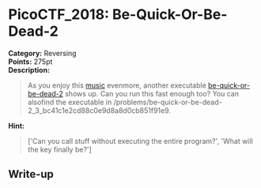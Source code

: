 <!-- This markdown file is writeup template. -->

# PicoCTF_2018:  Be-Quick-Or-Be-Dead-2

**Category:** Reversing  
**Points:** 275pt  
**Description:**

> As you enjoy this [music](https://www.youtube.com/watch?v=CTt1vk9nM9c) evenmore, another executable [be-quick-or-be-dead-2](//2018shell2.picoctf.com/static/03de046fdb675fc4effe67e9b4c2a08f/be-quick-or-be-dead-2) shows up. Can you run this fast enough too? You can alsofind the executable in /problems/be-quick-or-be-dead-2_3_bc41c1e2cd88c0e9d8a8d0cb851f91e9.

**Hint:**

> ['Can you call stuff without executing the entire program?', 'What will the key finally be?']

## Write-up